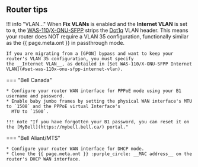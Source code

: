 ## Router tips

!!! info "VLAN..."
    When __Fix VLANs__ is enabled and the __Internet VLAN__ is set to `0`, the [WAS-110]/[X-ONU-SFPP] strips the
    [Dot1q] VLAN header. This means your router does NOT require a VLAN 35 configuration, functionally similar as the
    {{ page.meta.ont }} in passthrough mode.

    If you are migrating from a [GPON] bypass and want to keep your router's VLAN 35 configuration, you must specify
    the __Internet VLAN__, as detailed in [Set WAS-110/X-ONU-SFPP Internet VLAN](#set-was-110x-onu-sfpp-internet-vlan).

  [GPON]: ../gpon/index.md
  [Dot1q]: https://en.wikipedia.org/wiki/IEEE_802.1Q

=== "Bell Canada"

    * Configure your router WAN interface for PPPoE mode using your B1 username and password.
    * Enable baby jumbo frames by setting the physical WAN interface's MTU to `1508` and the PPPoE virtual Interface's
      MTU to `1500`.

    !!! note "If you have forgotten your B1 password, you can reset it on the [MyBell](https://mybell.bell.ca/) portal."

=== "Bell Aliant/MTS"

    * Configure your router WAN interface for DHCP mode.
    * Clone the {{ page.meta.ont }} :purple_circle: __MAC address__ on the router's DHCP WAN interface.

  [WAS-110]: ../xgs-pon/ont/bfw-solutions/was-110.md
  [X-ONU-SFPP]: ../xgs-pon/ont/potron-technology/x-onu-sfpp.md
